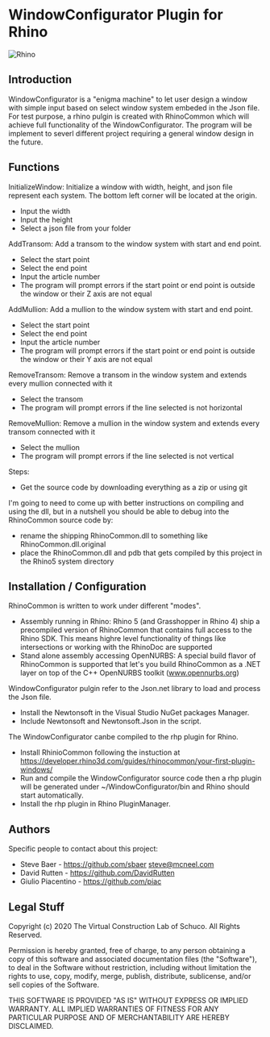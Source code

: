 WindowConfigurator Plugin for Rhino
=========================

![Rhino](https://lh6.googleusercontent.com/-pQtuyrwmcmg/TYtWECHGYNI/AAAAAAAAA7Y/rphjSmq1cuo/s200/Rhino_logo_wire.jpg)

Introduction
---------------------------
WindowConfigurator is a "enigma machine" to let user design a window with simple input based on select window system embeded in the Json file. For test purpose, a rhino pulgin is created with RhinoCommon which will achieve full functionality of the WindowConfigurator. The program will be implement to severl different project requiring a general window design in the future.

Functions
--------------------
InitializeWindow: Initialize a window with width, height, and json file represent each system. The bottom left corner will be located at the origin.
- Input the width
- Input the height
- Select a json file from your folder

AddTransom: Add a transom to the window system with start and end point.
- Select the start point
- Select the end point
- Input the article number
- The program will prompt errors if the start point or end point is outside the window or their Z axis are not equal

AddMullion: Add a mullion to the window system with start and end point.
- Select the start point
- Select the end point
- Input the article number
- The program will prompt errors if the start point or end point is outside the window or their Y axis are not equal

RemoveTransom: Remove a transom in the window system and extends every mullion connected with it
- Select the transom
- The program will prompt errors if the line selected is not horizontal

RemoveMullion: Remove a mullion in the window system and extends every transom connected with it
- Select the mullion
- The program will prompt errors if the line selected is not vertical

Steps:

* Get the source code by downloading everything as a zip or using git

I'm going to need to come up with better instructions on compiling and using the dll, but in a nutshell you should be able to debug into the RhinoCommon source code by:

* rename the shipping RhinoCommon.dll to something like RhinoCommon.dll.original
* place the RhinoCommon.dll and pdb that gets compiled by this project in the Rhino5 system directory

Installation / Configuration
----------------------------
RhinoCommon is written to work under different "modes".
- Assembly running in Rhino: Rhino 5 (and Grasshopper in Rhino 4) ship a precompiled version of RhinoCommon that contains full access to the Rhino SDK. This means highre level functionality of things like intersections or working with the RhinoDoc are supported
- Stand alone assembly accessing OpenNURBS: A special build flavor of RhinoCommon is supported that let's you build RhinoCommon as a .NET layer on top of the C++ OpenNURBS toolkit (www.opennurbs.org)

WindowConfigurator pulgin refer to the Json.net library to load and process the Json file.
- Install the Newtonsoft in the Visual Studio NuGet packages Manager.
- Include Newtonsoft and Newtonsoft.Json in the script.

The WindowConfigurator canbe compiled to the rhp plugin for Rhino.
- Install RhinioCommon following the instuction at https://developer.rhino3d.com/guides/rhinocommon/your-first-plugin-windows/
- Run and compile the WindowConfigurator source code then a rhp plugin will be generated under ~/WindowConfigurator/bin and Rhino should start automatically.
- Install the rhp plugin in Rhino PluginManager.


Authors
-------
Specific people to contact about this project:

* Steve Baer - https://github.com/sbaer steve@mcneel.com
* David Rutten - https://github.com/DavidRutten
* Giulio Piacentino - https://github.com/piac

Legal Stuff
-----------
Copyright (c) 2020 The Virtual Construction Lab of Schuco. All Rights Reserved.

Permission is hereby granted, free of charge, to any person obtaining a copy of
this software and associated documentation files (the "Software"), to deal in
the Software without restriction, including without limitation the rights to use,
copy, modify, merge, publish, distribute, sublicense, and/or sell copies of the
Software.

THIS SOFTWARE IS PROVIDED "AS IS" WITHOUT EXPRESS OR IMPLIED WARRANTY. ALL IMPLIED
WARRANTIES OF FITNESS FOR ANY PARTICULAR PURPOSE AND OF MERCHANTABILITY ARE HEREBY
DISCLAIMED.

